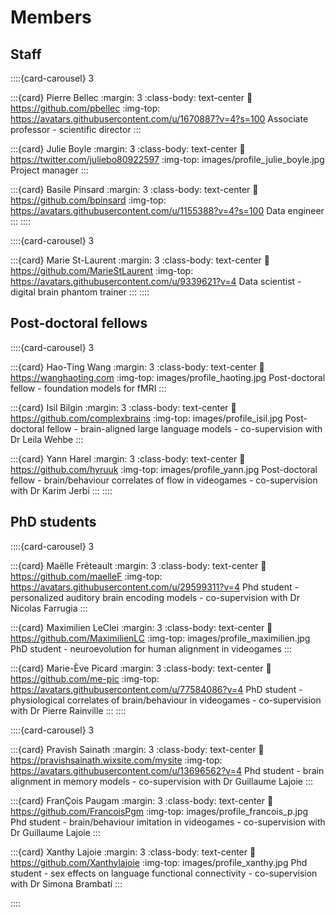 # Members

## Staff

::::{card-carousel} 3

:::{card} Pierre Bellec
:margin: 3
:class-body: text-center
:link: https://github.com/pbellec
:img-top: https://avatars.githubusercontent.com/u/1670887?v=4?s=100
Associate professor - scientific director
:::

:::{card} Julie Boyle
:margin: 3
:class-body: text-center
:link: https://twitter.com/juliebo80922597
:img-top: images/profile_julie_boyle.jpg
Project manager
:::

:::{card} Basile Pinsard
:margin: 3
:class-body: text-center
:link: https://github.com/bpinsard
:img-top: https://avatars.githubusercontent.com/u/1155388?v=4?s=100
Data engineer
:::
::::

::::{card-carousel} 3

:::{card} Marie St-Laurent
:margin: 3
:class-body: text-center
:link: https://github.com/MarieStLaurent
:img-top: https://avatars.githubusercontent.com/u/9339621?v=4
Data scientist - digital brain phantom trainer
:::
::::

## Post-doctoral fellows

::::{card-carousel} 3

:::{card} Hao-Ting Wang
:margin: 3
:class-body: text-center
:link: https://wanghaoting.com
:img-top: images/profile_haoting.jpg
Post-doctoral fellow - foundation models for fMRI
:::

:::{card} Isil Bilgin
:margin: 3
:class-body: text-center
:link: https://github.com/complexbrains
:img-top: images/profile_isil.jpg
Post-doctoral fellow - brain-aligned large language models - co-supervision with Dr Leila Wehbe
:::

:::{card} Yann Harel
:margin: 3
:class-body: text-center
:link: https://github.com/hyruuk
:img-top: images/profile_yann.jpg
Post-doctoral fellow - brain/behaviour correlates of flow in videogames - co-supervision with Dr Karim Jerbi
:::
::::

## PhD students
::::{card-carousel} 3

:::{card} Maëlle Fréteault
:margin: 3
:class-body: text-center
:link: https://github.com/maelleF
:img-top: https://avatars.githubusercontent.com/u/29599311?v=4
Phd student - personalized auditory brain encoding models - co-supervision with Dr Nicolas Farrugia
:::

:::{card} Maximilien LeClei
:margin: 3
:class-body: text-center
:link: https://github.com/MaximilienLC
:img-top: images/profile_maximilien.jpg
PhD student - neuroevolution for human alignment in videogames
:::

:::{card} Marie-Ève Picard
:margin: 3
:class-body: text-center
:link: https://github.com/me-pic
:img-top: https://avatars.githubusercontent.com/u/77584086?v=4
PhD student - physiological correlates of brain/behaviour in videogames - co-supervision with Dr Pierre Rainville
:::
::::


::::{card-carousel} 3

:::{card} Pravish Sainath
:margin: 3
:class-body: text-center
:link: https://pravishsainath.wixsite.com/mysite
:img-top: https://avatars.githubusercontent.com/u/13696562?v=4
Phd student - brain alignment in memory models - co-supervision with Dr Guillaume Lajoie
:::

:::{card} FranÇois Paugam
:margin: 3
:class-body: text-center
:link: https://github.com/FrancoisPgm
:img-top: images/profile_francois_p.jpg
Phd student - brain/behaviour imitation in videogames - co-supervision with Dr Guillaume Lajoie
:::

:::{card} Xanthy Lajoie
:margin: 3
:class-body: text-center
:link: https://github.com/Xanthylajoie
:img-top: images/profile_xanthy.jpg
Phd student - sex effects on language functional connectivity - co-supervision with Dr Simona Brambati
:::

::::
